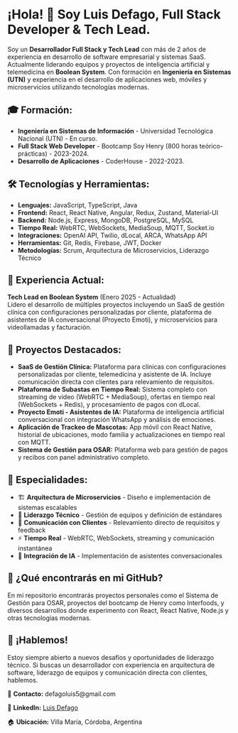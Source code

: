 <h1>¡Hola! 👋 Soy Luis Defago, Full Stack Developer & Tech Lead.</h1>
<p>
    Soy un <strong>Desarrollador Full Stack y Tech Lead</strong> con más de 2 años de experiencia en desarrollo de software empresarial y sistemas SaaS. Actualmente liderando equipos y proyectos de inteligencia artificial y telemedicina en <strong>Boolean System</strong>. Con formación en <strong>Ingeniería en Sistemas (UTN)</strong> y experiencia en el desarrollo de aplicaciones web, móviles y microservicios utilizando tecnologías modernas.
</p>

<h2>🎓 Formación:</h2>
<ul>
    <li><strong>Ingeniería en Sistemas de Información</strong> - Universidad Tecnológica Nacional (UTN) - En curso.</li>
    <li><strong>Full Stack Web Developer</strong> - Bootcamp Soy Henry (800 horas teórico-prácticas) - 2023-2024.</li>
    <li><strong>Desarrollo de Aplicaciones</strong> - CoderHouse - 2022-2023.</li>
</ul>

<h2>🛠️ Tecnologías y Herramientas:</h2>
<ul>
    <li><strong>Lenguajes:</strong> JavaScript, TypeScript, Java</li>
    <li><strong>Frontend:</strong> React, React Native, Angular, Redux, Zustand, Material-UI</li>
    <li><strong>Backend:</strong> Node.js, Express, MongoDB, PostgreSQL, MySQL</li>
    <li><strong>Tiempo Real:</strong> WebRTC, WebSockets, MediaSoup, MQTT, Socket.io</li>
    <li><strong>Integraciones:</strong> OpenAI API, Twilio, dLocal, ARCA, WhatsApp API</li>
    <li><strong>Herramientas:</strong> Git, Redis, Firebase, JWT, Docker</li>
    <li><strong>Metodologías:</strong> Scrum, Arquitectura de Microservicios, Liderazgo Técnico</li>
</ul>

<h2>💼 Experiencia Actual:</h2>
<p>
    <strong>Tech Lead en Boolean System</strong> (Enero 2025 - Actualidad)<br>
    Lidero el desarrollo de múltiples proyectos incluyendo un SaaS de gestión clínica con configuraciones personalizadas por cliente, plataforma de asistentes de IA conversacional (Proyecto Emoti), y microservicios para videollamadas y facturación.
</p>

<h2>🚀 Proyectos Destacados:</h2>
<ul>
    <li><strong>SaaS de Gestión Clínica:</strong> Plataforma para clínicas con configuraciones personalizadas por cliente, telemedicina y asistente de IA. Incluye comunicación directa con clientes para relevamiento de requisitos.</li>
    <li><strong>Plataforma de Subastas en Tiempo Real:</strong> Sistema completo con streaming de video (WebRTC + MediaSoup), ofertas en tiempo real (WebSockets + Redis), y procesamiento de pagos con dLocal.</li>
    <li><strong>Proyecto Emoti - Asistentes de IA:</strong> Plataforma de inteligencia artificial conversacional con integración WhatsApp y análisis de emociones.</li>
    <li><strong>Aplicación de Trackeo de Mascotas:</strong> App móvil con React Native, historial de ubicaciones, modo familia y actualizaciones en tiempo real con MQTT.</li>
    <li><strong>Sistema de Gestión para OSAR:</strong> Plataforma web para gestión de pagos y recibos con panel administrativo completo.</li>
</ul>

<h2>🎯 Especialidades:</h2>
<ul>
    <li>🏗️ <strong>Arquitectura de Microservicios</strong> - Diseño e implementación de sistemas escalables</li>
    <li>👥 <strong>Liderazgo Técnico</strong> - Gestión de equipos y definición de estándares</li>
    <li>🤝 <strong>Comunicación con Clientes</strong> - Relevamiento directo de requisitos y feedback</li>
    <li>⚡ <strong>Tiempo Real</strong> - WebRTC, WebSockets, streaming y comunicación instantánea</li>
    <li>🤖 <strong>Integración de IA</strong> - Implementación de asistentes conversacionales</li>
</ul>

<h2>🔗 ¿Qué encontrarás en mi GitHub?</h2>
<p>
    En mi repositorio encontrarás proyectos personales como el Sistema de Gestión para OSAR, proyectos del bootcamp de Henry como Interfoods, y diversos desarrollos donde experimento con React, React Native, Node.js y otras tecnologías modernas.
</p>

<h2>💬 ¡Hablemos!</h2>
<p>
    Estoy siempre abierto a nuevos desafíos y oportunidades de liderazgo técnico. Si buscas un desarrollador con experiencia en arquitectura de software, liderazgo de equipos y comunicación directa con clientes, hablemos.
</p>

<p>📧 <strong>Contacto:</strong> defagoluis5@gmail.com</p>
<p>💼 <strong>LinkedIn:</strong> <a href="https://www.linkedin.com/in/luis-defago-005840252/" target="_blank">Luis Defago</a></p>
<p>🏠 <strong>Ubicación:</strong> Villa María, Córdoba, Argentina</p>
